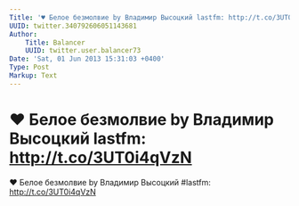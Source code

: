 ```yaml
---
Title: '♥ Белое безмолвие by Владимир Высоцкий lastfm: http://t.co/3UT0i4qVzN'
UUID: twitter.340792606051143681
Author:
    Title: Balancer
    UUID: twitter.user.balancer73
Date: 'Sat, 01 Jun 2013 15:31:03 +0400'
Type: Post
Markup: Text
---
```


# ♥ Белое безмолвие by Владимир Высоцкий lastfm: http://t.co/3UT0i4qVzN

♥ Белое безмолвие by Владимир Высоцкий #lastfm:
http://t.co/3UT0i4qVzN